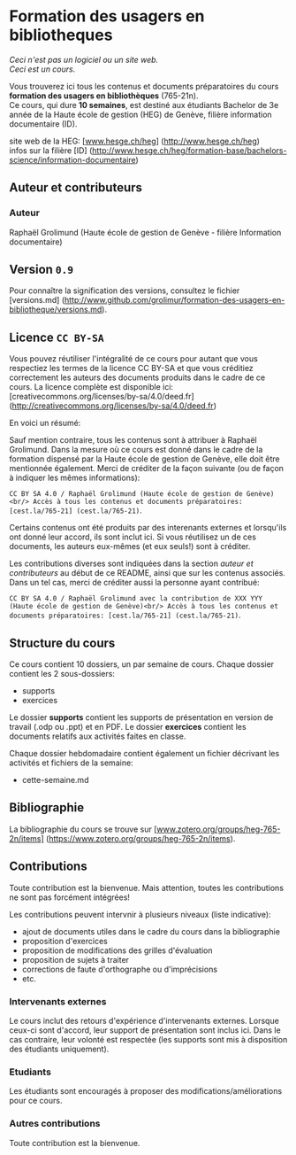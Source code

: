 # Formation des usagers en bibliotheques

*Ceci n'est pas un logiciel ou un site web.*<br/>
*Ceci est un cours.*

Vous trouverez ici tous les contenus et documents préparatoires du cours **formation des usagers en bibliothèques** (765-21n).<br/>
Ce cours, qui dure **10 semaines**, est destiné aux étudiants Bachelor de 3e année de la Haute école de gestion (HEG) de Genève, filière information documentaire (ID).

site web de la HEG: [www.hesge.ch/heg] (http://www.hesge.ch/heg)<br/>
infos sur la filière [ID] (http://www.hesge.ch/heg/formation-base/bachelors-science/information-documentaire)


## Auteur et contributeurs

### Auteur
Raphaël Grolimund (Haute école de gestion de Genève - filière Information documentaire)


## Version `0.9`

Pour connaître la signification des versions, consultez le fichier [versions.md] (http://www.github.com/grolimur/formation-des-usagers-en-bibliotheque/versions.md).


## Licence `CC BY-SA`

Vous pouvez réutiliser l'intégralité de ce cours pour autant que vous respectiez les termes de la licence CC BY-SA et que vous créditiez correctement les auteurs des documents produits dans le cadre de ce cours.
La licence complète est disponible ici: [creativecommons.org/licenses/by-sa/4.0/deed.fr] (http://creativecommons.org/licenses/by-sa/4.0/deed.fr)

En voici un résumé:

Sauf mention contraire, tous les contenus sont à attribuer à Raphaël Grolimund. Dans la mesure où ce cours est donné dans le cadre de la formation dispensé par la Haute école de gestion de Genève, elle doit être mentionnée également.
Merci de créditer de la façon suivante (ou de façon à indiquer les mêmes informations):

`CC BY SA 4.0 / Raphaël Grolimund (Haute école de gestion de Genève)<br/>
Accès à tous les contenus et documents préparatoires: [cest.la/765-21] (cest.la/765-21)`.

Certains contenus ont été produits par des interenants externes et lorsqu'ils ont donné leur accord, ils sont inclut ici.
Si vous réutilisez un de ces documents, les auteurs eux-mêmes (et eux seuls!) sont à créditer.

Les contributions diverses sont indiquées dans la section *auteur et contributeurs* au début de ce README, ainsi que sur les contenus associés.
Dans un tel cas, merci de créditer aussi la personne ayant contribué:

`CC BY SA 4.0 / Raphaël Grolimund avec la contribution de XXX YYY (Haute école de gestion de Genève)<br/>
Accès à tous les contenus et documents préparatoires: [cest.la/765-21] (cest.la/765-21)`.


## Structure du cours

Ce cours contient 10 dossiers, un par semaine de cours.
Chaque dossier contient les 2 sous-dossiers:

* supports
* exercices

Le dossier **supports** contient les supports de présentation en version de travail (.odp ou .ppt) et en PDF.
Le dossier **exercices** contient les documents relatifs aux activités faites en classe.

Chaque dossier hebdomadaire contient également un fichier décrivant les activités et fichiers de la semaine:

* cette-semaine.md


## Bibliographie

La bibliographie du cours se trouve sur [www.zotero.org/groups/heg-765-2n/items] (https://www.zotero.org/groups/heg-765-2n/items).


## Contributions

Toute contribution est la bienvenue.
Mais attention, toutes les contributions ne sont pas forcément intégrées!

Les contributions peuvent intervnir à plusieurs niveaux (liste indicative):

* ajout de documents utiles dans le cadre du cours dans la bibliographie
* proposition d'exercices
* proposition de modifications des grilles d'évaluation
* proposition de sujets à traiter
* corrections de faute d'orthographe ou d'imprécisions
* etc.

### Intervenants externes
Le cours inclut des retours d'expérience d'intervenants externes. Lorsque ceux-ci sont d'accord, leur support de présentation sont inclus ici.
Dans le cas contraire, leur volonté est respectée (les supports sont mis à disposition des étudiants uniquement).

### Etudiants
Les étudiants sont encouragés à proposer des modifications/améliorations pour ce cours.

### Autres contributions
Toute contribution est la bienvenue.


